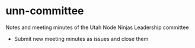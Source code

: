 # unn-committee
Notes and meeting minutes of the Utah Node Ninjas Leadership committee

* Submit new meeting minutes as issues and close them
